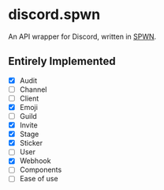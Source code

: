 # discord.spwn
An API wrapper for Discord, written in [SPWN](https://github.com/Spu7Nix/SPWN-language).

## Entirely Implemented
- [X] Audit
- [ ] Channel
- [ ] Client
- [X] Emoji
- [ ] Guild
- [X] Invite
- [X] Stage
- [X] Sticker
- [ ] User
- [X] Webhook
- [ ] Components
- [ ] Ease of use